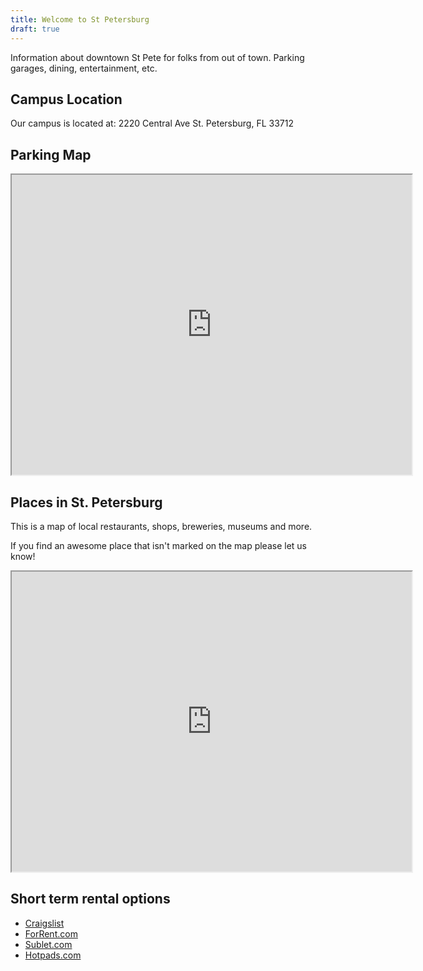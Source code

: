 ```yaml
---
title: Welcome to St Petersburg
draft: true
---
```


Information about downtown St Pete for folks from out of town. Parking garages, dining, entertainment, etc.

## Campus Location

Our campus is located at:
2220 Central Ave
St. Petersburg, FL 33712

## Parking Map

<iframe src="https://www.google.com/maps/d/u/3/embed?mid=1kPO8ZSzBwbTIN1961cqPOn_bwTaYi005" width="640" height="480"></iframe>

## Places in St. Petersburg

This is a map of local restaurants, shops, breweries, museums and more.

If you find an awesome place that isn't marked on the map please let us know!

<iframe src="https://www.google.com/maps/d/embed?mid=1FsyLcfrneO-jCshwqDhlUW4FiAEDvTis" width="640" height="480"></iframe>

## Short term rental options

- [Craigslist](http://bit.ly/rentals-craigslist)
- [ForRent.com](http://bit.ly/ForRent-Tampabay)
- [Sublet.com](https://www.sublet.com/town_rentals/centralwestfl-pinellasstpetersburg/stpetersburg_rentals.asp)
- [Hotpads.com](https://hotpads.com/2027-1st-ave-n-saint-petersburg-fl-33713-tu2w7t/2/pad?border=false&lat=27.7687&lon=-82.6582&z=15)
